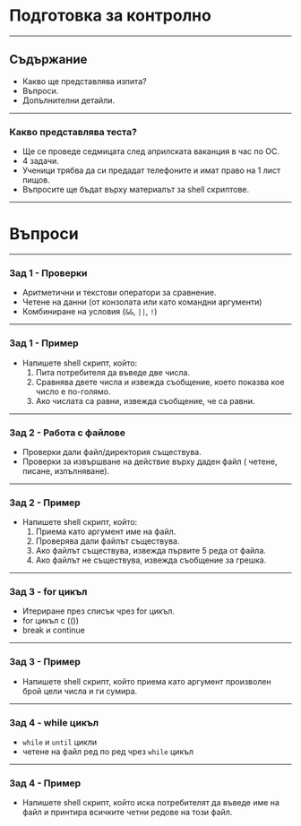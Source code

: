# Подготовка за контролно

---
## Съдържание

- Какво ще представлява изпита?
- Въпроси.
- Допълнителни детайли.
---
### Какво представлява теста?

- Ще се проведе седмицата след априлската ваканция в час по ОС.
- 4 задачи.
- Ученици трябва да си предадат телефоните и имат право на 1 лист пищов.
- Въпросите ще бъдат върху материалът за shell скриптове.
---
# Въпроси
---
### Зад 1 - Проверки

- Аритметични и текстови оператори за сравнение.
- Четене на данни (от конзолата или като командни аргументи)
- Комбиниране на условия (`&&`, `||`, `!`)
---
### Зад 1 - Пример

- Напишете shell скрипт, който:
    1. Пита потребителя да въведе две числа.
    2. Сравнява двете числа и извежда съобщение, което показва кое число е по-голямо.
    3. Ако числата са равни, извежда съобщение, че са равни.
---
### Зад 2 - Работа с файлове

- Проверки дали файл/директория съществува.
- Проверки за извършване на действие върху даден файл ( четене, писане, изпълняване).
---
### Зад 2 - Пример

- Напишете shell скрипт, който:
    1. Приема като аргумент име на файл.
    2. Проверява дали файлът съществува.
    3. Ако файлът съществува, извежда първите 5 реда от файла.
    4. Ако файлът не съществува, извежда съобщение за грешка.
---
### Зад 3 - for цикъл

- Итериране през списък чрез for цикъл.
- for цикъл с (())
- break и continue
---
### Зад 3 - Пример

- Напишете shell скрипт, който приема като аргумент произволен брой цели числа и ги сумира.
---
### Зад 4 - while цикъл

- `while` и `until` цикли
- четене на файл ред по ред чрез `while` цикъл
---
### Зад 4 - Пример

- Напишете shell скрипт, който иска потребителят да въведе име на файл и принтира всичките четни редове на този файл.
